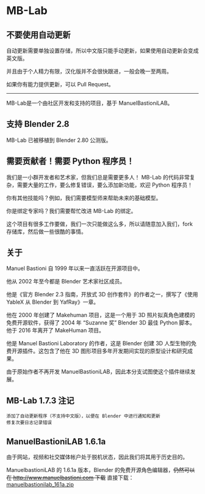 # MB-Lab

## 不要使用自动更新

自动更新需要单独设置存储，所以中文版只能手动更新，如果使用自动更新会变成英文版。

并且由于个人精力有限，汉化版并不会很快跟进，一般会晚一至两周。

如果你有能力提供更新，可以 Pull Request。

----

MB-Lab是一个由社区开发和支持的项目，基于 ManuelBastioniLAB。

## 支持 Blender 2.8

MB-Lab 已被移植到 Blender 2.80 公测版。

## 需要贡献者！需要 Python 程序员！

我们是一小群开发者和艺术家，但我们总是需要更多人！ MB-Lab 的代码非常复杂，需要大量的工作，要么修复错误，要么添加新功能，欢迎 Python 程序员！

你有其他技能吗？例如，我们需要模型师来帮助未来的基础模型。

你是绑定专家吗？我们需要帮忙改进 MB-Lab 的绑定。

这个项目有很多工作要做，我们一次只能做这么多，所以请随意加入我们，fork 存储库，然后做一些很酷的事情。

## 关于

Manuel Bastioni 自 1999 年以来一直活跃在开源项目中。

他从 2002 年至今都是 Blender 艺术家社区成员。

他是《官方 Blender 2.3 指南，开放式 3D 创作套件》的作者之一，撰写了《使用 YableX 从 Blender 到 YafRay》一章。

他在 2000 年创建了 Makehuman 项目，这是一个用于 3D 照片拟真角色建模的免费开源软件，获得了 2004 年 “Suzanne 奖” Blender 3D 最佳 Python 脚本。他于 2016 年离开了 MakeHuman 项目。

他是 Manuel Bastioni Laboratory 的作者，这是 Blender 创建 3D 人型生物的免费开源插件。这包含了他在 3D 图形项目多年开发期间实现的原型设计和研究成果。

由于原始作者不再开发 ManuelBastioniLAB，因此本分支试图使这个插件继续发展。

## MB-Lab 1.7.3 注记

    添加了自动更新程序（不支持中文版），以便在 Blender 中进行通知和更新
    修复次要日志记录错误

## ManuelBastioniLAB 1.6.1a

由于网站，视频和社交媒体帐户处于脱机状态，因此我们将其用于历史目的。

ManuelbastioniLAB 的 1.6.1a 版本，Blender 的免费开源角色编辑器，~~仍然可以在 http://www.manuelbastioni.com 下载~~
直接下载：[manuelbastionilab_161a.zip](https://github.com/NumesSanguis/FACSvatar/releases/download/v0.3.4-alpha-release/manuelbastionilab_161a.zip)
